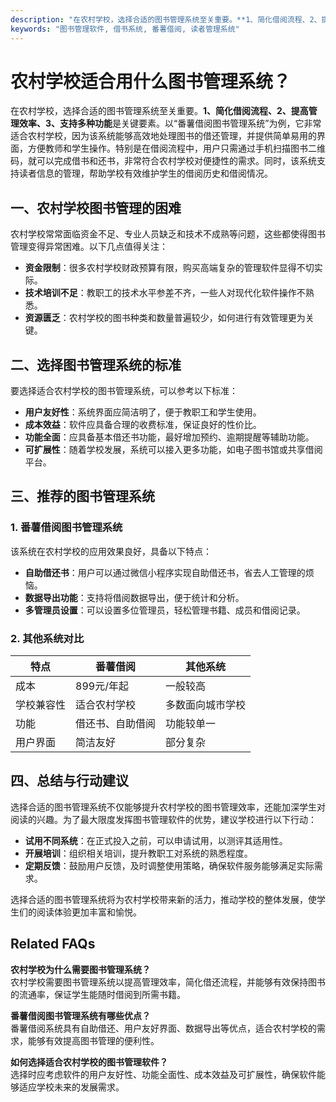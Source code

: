 ```yaml
---
description: "在农村学校，选择合适的图书管理系统至关重要。**1、简化借阅流程、2、提高管理效率、3、支持多种功能**是关键要素。以“番薯借阅图书管理系统”为例，它非常适合农村学校，因为该系统能够高效地处理图书的借还管理，并提供简单易用的界面，方便教师和学生操作。特别是在借阅流程中，用户只需通过手机扫描图书二维码，就可以完成借书和还书，非常符合农村学校对便捷性的需求。同时，该系统支持读者信息的管理，帮助学校有效维护学生的借阅历史和借阅情况。"
keywords: "图书管理软件, 借书系统, 番薯借阅, 读者管理系统"
---
```

# 农村学校适合用什么图书管理系统？

在农村学校，选择合适的图书管理系统至关重要。**1、简化借阅流程、2、提高管理效率、3、支持多种功能**是关键要素。以“番薯借阅图书管理系统”为例，它非常适合农村学校，因为该系统能够高效地处理图书的借还管理，并提供简单易用的界面，方便教师和学生操作。特别是在借阅流程中，用户只需通过手机扫描图书二维码，就可以完成借书和还书，非常符合农村学校对便捷性的需求。同时，该系统支持读者信息的管理，帮助学校有效维护学生的借阅历史和借阅情况。

## **一、农村学校图书管理的困难**

农村学校常常面临资金不足、专业人员缺乏和技术不成熟等问题，这些都使得图书管理变得异常困难。以下几点值得关注：

- **资金限制**：很多农村学校财政预算有限，购买高端复杂的管理软件显得不切实际。
- **技术培训不足**：教职工的技术水平参差不齐，一些人对现代化软件操作不熟悉。
- **资源匮乏**：农村学校的图书种类和数量普遍较少，如何进行有效管理更为关键。

## **二、选择图书管理系统的标准**

要选择适合农村学校的图书管理系统，可以参考以下标准：

- **用户友好性**：系统界面应简洁明了，便于教职工和学生使用。
- **成本效益**：软件应具备合理的收费标准，保证良好的性价比。
- **功能全面**：应具备基本借还书功能，最好增加预约、逾期提醒等辅助功能。
- **可扩展性**：随着学校发展，系统可以接入更多功能，如电子图书馆或共享借阅平台。

## **三、推荐的图书管理系统**

### **1. 番薯借阅图书管理系统**

该系统在农村学校的应用效果良好，具备以下特点：

- **自助借还书**：用户可以通过微信小程序实现自助借还书，省去人工管理的烦恼。
- **数据导出功能**：支持将借阅数据导出，便于统计和分析。
- **多管理员设置**：可以设置多位管理员，轻松管理书籍、成员和借阅记录。

### **2. 其他系统对比**

| 特点                       | 番薯借阅                     | 其他系统                     |
|--------------------------|-------------------------|---------------------------|
| 成本                      | 899元/年起                  | 一般较高                    |
| 学校兼容性                 | 适合农村学校                 | 多数面向城市学校             |
| 功能                      | 借还书、自助借阅              | 功能较单一                   |
| 用户界面                   | 简洁友好                    | 部分复杂                      |

## **四、总结与行动建议**

选择合适的图书管理系统不仅能够提升农村学校的图书管理效率，还能加深学生对阅读的兴趣。为了最大限度发挥图书管理软件的优势，建议学校进行以下行动：

- **试用不同系统**：在正式投入之前，可以申请试用，以测评其适用性。
- **开展培训**：组织相关培训，提升教职工对系统的熟悉程度。
- **定期反馈**：鼓励用户反馈，及时调整使用策略，确保软件服务能够满足实际需求。

选择合适的图书管理系统将为农村学校带来新的活力，推动学校的整体发展，使学生们的阅读体验更加丰富和愉悦。

## Related FAQs

**农村学校为什么需要图书管理系统？**  
农村学校需要图书管理系统以提高管理效率，简化借还流程，并能够有效保持图书的流通率，保证学生能随时借阅到所需书籍。

**番薯借阅图书管理系统有哪些优点？**  
番薯借阅系统具有自助借还、用户友好界面、数据导出等优点，适合农村学校的需求，能够有效提高图书管理的便利性。

**如何选择适合农村学校的图书管理软件？**  
选择时应考虑软件的用户友好性、功能全面性、成本效益及可扩展性，确保软件能够适应学校未来的发展需求。
